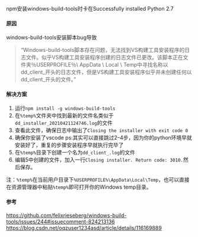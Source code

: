 npm安装windows-build-tools时卡在Successfully installed Python 2.7

#### 原因
windows-build-tools安装脚本bug导致
>“Windows-build-tools脚本存在问题，无法找到VS构建工具安装程序的日志文件。似乎VS构建工具安装程序创建的日志文件已更改。该脚本正在文件夹％USERPROFILE％\ AppData \ Local \ Temp中寻找名称以dd_client_开头的日志文件，但是VS构建工具安装程序似乎并未创建任何以dd_client_开头的文件。”

#### 解决方案
1. 运行`npm install -g windows-build-tools`
2. 在`%temp%`文件夹中找到最新的文件名类似于                   `dd_installer_20210421124746.log`的文件
3. 查看此文件，确保日志中输出了`Closing the installer with exit code 0`
4. 确保你安装了vscode
ps:其实可以直接跳过2–4步，因为你的python环境早就安装好了，重复的步骤安装程序早就执行完毕了
5. 在`%temp%`目录下创建一个名为`dd_client_.log`的文件
6. 编辑5中创建的文件，加入一行`Closing installer. Return code: 3010.`然后保存。

注：`%temp%`在当前用户目录下`%USERPROFILE%\AppData\Local\Temp`，也可以直接在资源管理器中粘贴`%temp%`即可打开你的Windows temp目录。


#### 参考
https://github.com/felixrieseberg/windows-build-tools/issues/244#issuecomment-824213136
https://blog.csdn.net/oqzuser1234asd/article/details/116169889
